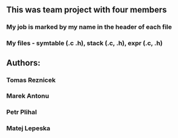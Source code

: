 ## This was team project with four members
### My job is marked by my name in the header of each file
### My files - symtable (.c .h), stack (.c, .h), expr (.c, .h)
 
## Authors:
### Tomas Reznicek
### Marek Antonu
### Petr Plihal
### Matej Lepeska
